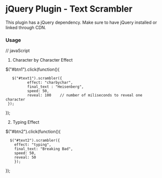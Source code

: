 # jQuery Plugin - Text Scrambler

This plugin has a jQuery dependency. Make sure to have jQuery installed or linked through CDN.

<h3> Usage </h3>

// javaScript

1. Character by Character Effect

$("#btn1").click(function(){

       $("#text1").scrambler({
              effect: "charbychar",
              final_text : "Heisenberg",
              speed: 50,
              reveal: 100    // number of miliseconds to reveal one character
     });
});


2. Typing Effect

$("#btn2").click(function(){

      $("#text2").scrambler({
      	effect: "typing",
      	final_text: "Breaking Bad",
      	speed: 50,
      	reveal: 50
        });
});